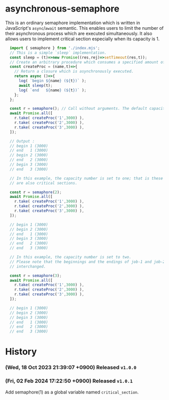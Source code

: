  asynchronous-semaphore
=========================

This is an ordinary semaphore implementation which is written in JavaScript's
`async`/`await` semantic. This enables users to limit the number of their
asynchronous process which are executed simultaneously. It also allows users to
implement critical section especially when its capacity is 1.


```javascript
  import { semaphore } from './index.mjs';
  // This is a simple `sleep` implementation.
  const sleep = (t)=>new Promise((res,rej)=>setTimeout(res,t));
  // Create an arbitrary procedure which consumes a specified amount of time.
  const createProc = (name,t)=>{
    // Return a closure which is asynchronously executed.
    return async ()=>{
      log( `begin ${name} (${t})` );
      await sleep(t);
      log( `end   ${name} (${t})` );
    };
  };
```

```javascript
  const r = semaphore(); // Call without arguments. The default capacity is 1.
  await Promise.all([
    r.take( createProc('1',3000) ),
    r.take( createProc('2',3000) ),
    r.take( createProc('3',3000) ),
  ]);

  // Output :
  // begin 1 (3000)
  // end   1 (3000)
  // begin 2 (3000)
  // end   2 (3000)
  // begin 3 (3000)
  // end   3 (3000)

  // In this example, the capacity number is set to one; that is these closures
  // are also critical sections.
```

```javascript
  const r = semaphore(2);
  await Promise.all([
    r.take( createProc('1',3000) ),
    r.take( createProc('2',3000) ),
    r.take( createProc('3',3000) ),
  ]);

  // begin 1 (3000)
  // begin 2 (3000)
  // end   1 (3000)
  // begin 3 (3000)
  // end   2 (3000)
  // end   3 (3000)

  // In this example, the capacity number is set to two.
  // Please note that the beginnings and the endings of job-1 and job-2 are
  // interchanged.
```

```javascript
  const r = semaphore(3);
  await Promise.all([
    r.take( createProc('1',3000) ),
    r.take( createProc('2',3000) ),
    r.take( createProc('3',3000) ),
  ]);

  // begin 1 (3000)
  // begin 2 (3000)
  // begin 3 (3000)
  // end   1 (3000)
  // end   2 (3000)
  // end   3 (3000)
```

 History
======================
### (Wed, 18 Oct 2023 21:39:07 +0900) Released `v1.0.0`

### (Fri, 02 Feb 2024 17:22:50 +0900) Released `v1.0.1`
Add semaphore(1) as a global variable named `critical_section`.


